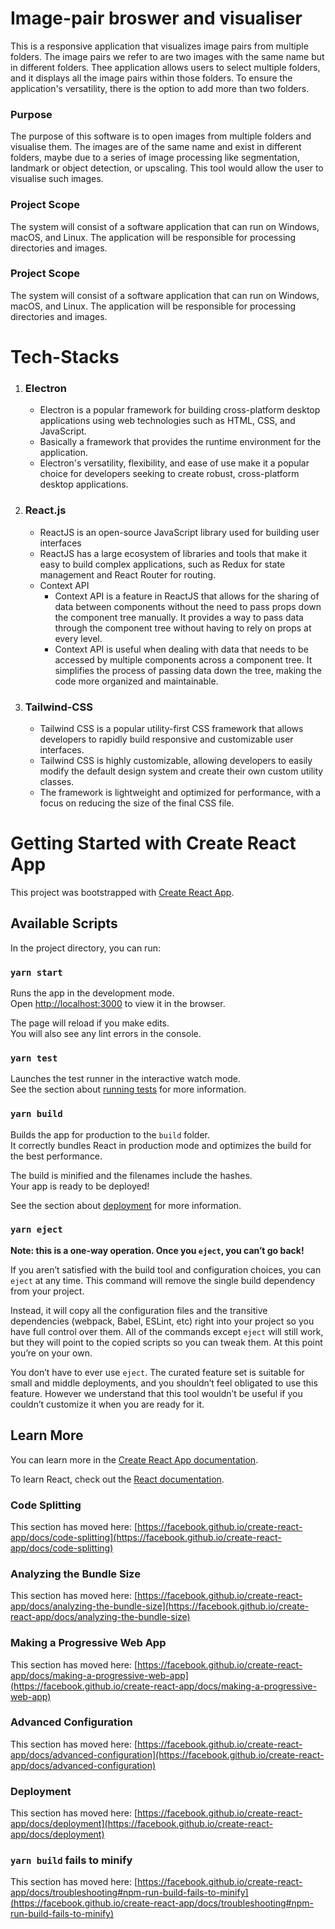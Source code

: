 # Image-pair broswer and visualiser
This is a responsive application that visualizes image pairs from multiple folders. The image pairs we refer to are two images with the same name but in different folders. Thee application allows users to select multiple folders, and it displays all the image pairs within those folders. To ensure the application's versatility, there is the option to add more than two folders.
### Purpose
The purpose of this software is to open images from multiple folders and visualise them. The images are of the same name and exist in different folders, maybe due to a series of image processing like segmentation, landmark or object detection, or upscaling. This tool would allow the user to visualise such images. 
### Project Scope
The system will consist of a software application that can run on Windows, macOS, and Linux. The application will be responsible for processing directories and images.
### Project Scope
The system will consist of a software application that can run on Windows, macOS, and Linux. The application will be responsible for processing directories and images.
# Tech-Stacks
1.   ### Electron
     - Electron is a popular framework for building cross-platform desktop applications using web technologies such as HTML, CSS, and JavaScript.
     - Basically a framework that provides the runtime environment for the application.
     - Electron's versatility, flexibility, and ease of use make it a popular choice for developers seeking to create robust, cross-platform desktop applications.
2.   ### React.js
     - ReactJS is an open-source JavaScript library used for building user interfaces
     - ReactJS has a large ecosystem of libraries and tools that make it easy to build complex applications, such as Redux for state management and React Router for routing.
     - Context API
        - Context API is a feature in ReactJS that allows for the sharing of data between components without the need to pass props down the component tree manually. It provides a way to pass data through the component tree without having to rely on props at every level.
        - Context API is useful when dealing with data that needs to be accessed by multiple components across a component tree. It simplifies the process of passing data down the tree, making the code more organized and maintainable.
3.   ### Tailwind-CSS
     - Tailwind CSS is a popular utility-first CSS framework that allows developers to rapidly build responsive and customizable user interfaces. 
     - Tailwind CSS is highly customizable, allowing developers to easily modify the default design system and create their own custom utility classes.
     - The framework is lightweight and optimized for performance, with a focus on reducing the size of the final CSS file.


# Getting Started with Create React App

This project was bootstrapped with [Create React App](https://github.com/facebook/create-react-app).

## Available Scripts

In the project directory, you can run:

### `yarn start`

Runs the app in the development mode.\
Open [http://localhost:3000](http://localhost:3000) to view it in the browser.

The page will reload if you make edits.\
You will also see any lint errors in the console.

### `yarn test`

Launches the test runner in the interactive watch mode.\
See the section about [running tests](https://facebook.github.io/create-react-app/docs/running-tests) for more information.

### `yarn build`

Builds the app for production to the `build` folder.\
It correctly bundles React in production mode and optimizes the build for the best performance.

The build is minified and the filenames include the hashes.\
Your app is ready to be deployed!

See the section about [deployment](https://facebook.github.io/create-react-app/docs/deployment) for more information.

### `yarn eject`

**Note: this is a one-way operation. Once you `eject`, you can’t go back!**

If you aren’t satisfied with the build tool and configuration choices, you can `eject` at any time. This command will remove the single build dependency from your project.

Instead, it will copy all the configuration files and the transitive dependencies (webpack, Babel, ESLint, etc) right into your project so you have full control over them. All of the commands except `eject` will still work, but they will point to the copied scripts so you can tweak them. At this point you’re on your own.

You don’t have to ever use `eject`. The curated feature set is suitable for small and middle deployments, and you shouldn’t feel obligated to use this feature. However we understand that this tool wouldn’t be useful if you couldn’t customize it when you are ready for it.

## Learn More

You can learn more in the [Create React App documentation](https://facebook.github.io/create-react-app/docs/getting-started).

To learn React, check out the [React documentation](https://reactjs.org/).

### Code Splitting

This section has moved here: [https://facebook.github.io/create-react-app/docs/code-splitting](https://facebook.github.io/create-react-app/docs/code-splitting)

### Analyzing the Bundle Size

This section has moved here: [https://facebook.github.io/create-react-app/docs/analyzing-the-bundle-size](https://facebook.github.io/create-react-app/docs/analyzing-the-bundle-size)

### Making a Progressive Web App

This section has moved here: [https://facebook.github.io/create-react-app/docs/making-a-progressive-web-app](https://facebook.github.io/create-react-app/docs/making-a-progressive-web-app)

### Advanced Configuration

This section has moved here: [https://facebook.github.io/create-react-app/docs/advanced-configuration](https://facebook.github.io/create-react-app/docs/advanced-configuration)

### Deployment

This section has moved here: [https://facebook.github.io/create-react-app/docs/deployment](https://facebook.github.io/create-react-app/docs/deployment)

### `yarn build` fails to minify

This section has moved here: [https://facebook.github.io/create-react-app/docs/troubleshooting#npm-run-build-fails-to-minify](https://facebook.github.io/create-react-app/docs/troubleshooting#npm-run-build-fails-to-minify)
